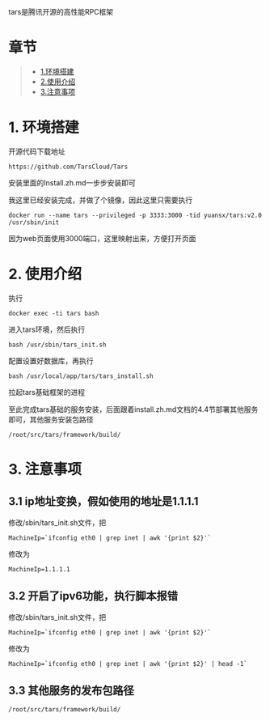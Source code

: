tars是腾讯开源的高性能RPC框架

# 章节
> * [1.环境搭建](#main-chapter-1)
> * [2.使用介绍](#main-chapter-2)
> * [3.注意事项](#main-chapter-3)

# 1. 环境搭建 <a id="main-chapter-1"></a>
开源代码下载地址
```
https://github.com/TarsCloud/Tars
```
安装里面的Install.zh.md一步步安装即可

我这里已经安装完成，并做了个镜像，因此这里只需要执行
```
docker run --name tars --privileged -p 3333:3000 -tid yuansx/tars:v2.0 /usr/sbin/init
```
因为web页面使用3000端口，这里映射出来，方便打开页面

# 2. 使用介绍 <a id="main-chapter-2"></a>
执行
```
docker exec -ti tars bash
```
进入tars环境，然后执行
```
bash /usr/sbin/tars_init.sh
```
配置设置好数据库，再执行
```
bash /usr/local/app/tars/tars_install.sh
```
拉起tars基础框架的进程

至此完成tars基础的服务安装，后面跟着install.zh.md文档的4.4节部署其他服务即可，其他服务安装包路径
```
/root/src/tars/framework/build/
```

# 3. 注意事项 <a id="main-chapter-3"></a>

## 3.1 ip地址变换，假如使用的地址是1.1.1.1
修改/sbin/tars_init.sh文件，把
```
MachineIp=`ifconfig eth0 | grep inet | awk '{print $2}'`
```
修改为
```
MachineIp=1.1.1.1
```

## 3.2 开启了ipv6功能，执行脚本报错
修改/sbin/tars_init.sh文件，把
```
MachineIp=`ifconfig eth0 | grep inet | awk '{print $2}'`
```
修改为
```
MachineIp=`ifconfig eth0 | grep inet | awk '{print $2}' | head -1`
```

## 3.3 其他服务的发布包路径
```
/root/src/tars/framework/build/
```

